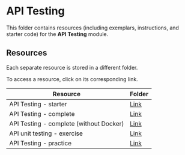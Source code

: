 # API Testing

This folder contains resources (including exemplars, instructions, and starter code) for the **API Testing** module.

## Resources

Each separate resource is stored in a different folder.

To access a resource, click on its corresponding link. 

| Resource | Folder |
| --- | --- |
| API Testing - starter | [Link](./api-testing-starter/) |
| API Testing - complete  | [Link](./api-testing-complete/) |
| API Testing - complete (without Docker)  | [Link](./api-testing-complete-without-docker/) |
| API unit testing - exercise | [Link](./api-unit-testing-exercise/) |
| API Testing - practice | [Link](./api-testing-practice) |
